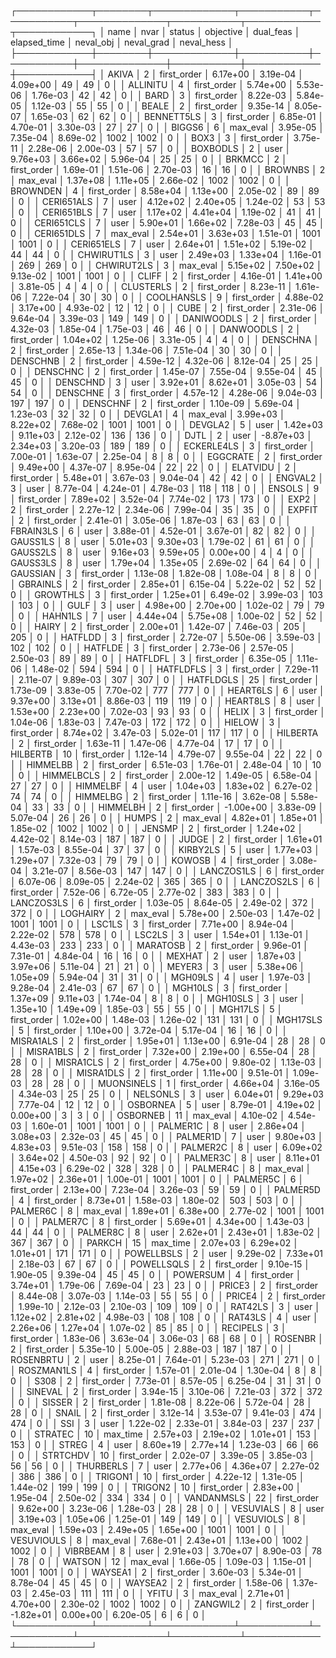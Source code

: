 ┌────────────┬────────┬─────────────┬───────────┬───────────┬──────────────┬───────────┬────────────┬────────────┐
│       name │   nvar │      status │ objective │ dual_feas │ elapsed_time │ neval_obj │ neval_grad │ neval_hess │
├────────────┼────────┼─────────────┼───────────┼───────────┼──────────────┼───────────┼────────────┼────────────┤
│      AKIVA │      2 │ first_order │  6.17e+00 │  3.19e-04 │     4.09e+00 │        49 │         49 │          0 │
│   ALLINITU │      4 │ first_order │  5.74e+00 │  5.53e-06 │     1.76e-03 │        42 │         42 │          0 │
│       BARD │      3 │ first_order │  8.22e-03 │  5.84e-05 │     1.12e-03 │        55 │         55 │          0 │
│      BEALE │      2 │ first_order │  9.35e-14 │  8.05e-07 │     1.65e-03 │        62 │         62 │          0 │
│ BENNETT5LS │      3 │ first_order │  6.85e-01 │  4.70e-01 │     3.30e-03 │        27 │         27 │          0 │
│     BIGGS6 │      6 │    max_eval │  3.95e-05 │  7.35e-04 │     8.69e-02 │      1002 │       1002 │          0 │
│       BOX3 │      3 │ first_order │  3.75e-11 │  2.28e-06 │     2.00e-03 │        57 │         57 │          0 │
│   BOXBODLS │      2 │        user │  9.76e+03 │  3.66e+02 │     5.96e-04 │        25 │         25 │          0 │
│     BRKMCC │      2 │ first_order │  1.69e-01 │  1.51e-06 │     2.70e-03 │        16 │         16 │          0 │
│    BROWNBS │      2 │    max_eval │  1.37e+08 │  1.11e+05 │     2.66e-02 │      1002 │       1002 │          0 │
│   BROWNDEN │      4 │ first_order │  8.58e+04 │  1.13e+00 │     2.05e-02 │        89 │         89 │          0 │
│ CERI651ALS │      7 │        user │  4.12e+02 │  2.40e+05 │     1.24e-02 │        53 │         53 │          0 │
│ CERI651BLS │      7 │        user │  1.17e+02 │  4.41e+04 │     1.19e-02 │        41 │         41 │          0 │
│ CERI651CLS │      7 │        user │  5.90e+01 │  1.66e+02 │     7.28e-03 │        45 │         45 │          0 │
│ CERI651DLS │      7 │    max_eval │  2.54e+01 │  3.63e+03 │     1.51e-01 │      1001 │       1001 │          0 │
│ CERI651ELS │      7 │        user │  2.64e+01 │  1.51e+02 │     5.19e-02 │        44 │         44 │          0 │
│ CHWIRUT1LS │      3 │        user │  2.49e+03 │  1.33e+04 │     1.16e-01 │       269 │        269 │          0 │
│ CHWIRUT2LS │      3 │    max_eval │  5.15e+02 │  7.50e+02 │     9.13e-02 │      1001 │       1001 │          0 │
│      CLIFF │      2 │ first_order │  4.16e-01 │  1.41e+00 │     3.81e-05 │         4 │          4 │          0 │
│  CLUSTERLS │      2 │ first_order │  8.23e-11 │  1.61e-06 │     7.22e-04 │        30 │         30 │          0 │
│ COOLHANSLS │      9 │ first_order │  4.88e-02 │  3.17e+00 │     4.93e-02 │        12 │         12 │          0 │
│       CUBE │      2 │ first_order │  2.31e-06 │  9.64e-04 │     3.39e-03 │       149 │        149 │          0 │
│ DANIWOODLS │      2 │ first_order │  4.32e-03 │  1.85e-04 │     1.75e-03 │        46 │         46 │          0 │
│  DANWOODLS │      2 │ first_order │  1.04e+02 │  1.25e-06 │     3.31e-05 │         4 │          4 │          0 │
│   DENSCHNA │      2 │ first_order │  2.65e-13 │  1.34e-06 │     7.51e-04 │        30 │         30 │          0 │
│   DENSCHNB │      2 │ first_order │  4.59e-12 │  4.32e-06 │     8.12e-04 │        25 │         25 │          0 │
│   DENSCHNC │      2 │ first_order │  1.45e-07 │  7.55e-04 │     9.55e-04 │        45 │         45 │          0 │
│   DENSCHND │      3 │        user │  3.92e+01 │  8.62e+01 │     3.05e-03 │        54 │         54 │          0 │
│   DENSCHNE │      3 │ first_order │  4.57e-12 │  4.28e-06 │     9.04e-03 │       197 │        197 │          0 │
│   DENSCHNF │      2 │ first_order │  1.10e-09 │  5.69e-04 │     1.23e-03 │        32 │         32 │          0 │
│    DEVGLA1 │      4 │    max_eval │  3.99e+03 │  8.22e+02 │     7.68e-02 │      1001 │       1001 │          0 │
│    DEVGLA2 │      5 │        user │  1.42e+03 │  9.11e+03 │     2.12e-02 │       136 │        136 │          0 │
│       DJTL │      2 │        user │ -8.87e+03 │  2.34e+03 │     3.20e-03 │       189 │        189 │          0 │
│ ECKERLE4LS │      3 │ first_order │  7.00e-01 │  1.63e-07 │     2.25e-04 │         8 │          8 │          0 │
│   EGGCRATE │      2 │ first_order │  9.49e+00 │  4.37e-07 │     8.95e-04 │        22 │         22 │          0 │
│   ELATVIDU │      2 │ first_order │  5.48e+01 │  3.67e-03 │     9.04e-04 │        42 │         42 │          0 │
│    ENGVAL2 │      3 │        user │  8.77e-04 │  4.24e-01 │     4.78e-03 │       118 │        118 │          0 │
│     ENSOLS │      9 │ first_order │  7.89e+02 │  3.52e-04 │     7.74e-02 │       173 │        173 │          0 │
│       EXP2 │      2 │ first_order │  2.27e-12 │  2.34e-06 │     7.99e-04 │        35 │         35 │          0 │
│     EXPFIT │      2 │ first_order │  2.41e-01 │  3.05e-06 │     1.87e-03 │        63 │         63 │          0 │
│  FBRAIN3LS │      6 │        user │  3.88e-01 │  4.52e-01 │     3.67e-01 │        82 │         82 │          0 │
│   GAUSS1LS │      8 │        user │  5.01e+03 │  9.30e+03 │     1.79e-02 │        61 │         61 │          0 │
│   GAUSS2LS │      8 │        user │  9.16e+03 │  9.59e+05 │     0.00e+00 │         4 │          4 │          0 │
│   GAUSS3LS │      8 │        user │  1.79e+04 │  1.35e+05 │     2.69e-02 │        64 │         64 │          0 │
│   GAUSSIAN │      3 │ first_order │  1.13e-08 │  1.82e-08 │     1.08e-04 │         8 │          8 │          0 │
│   GBRAINLS │      2 │ first_order │  2.85e+01 │  6.15e-04 │     5.22e-02 │        52 │         52 │          0 │
│   GROWTHLS │      3 │ first_order │  1.25e+01 │  6.49e-02 │     3.99e-03 │       103 │        103 │          0 │
│       GULF │      3 │        user │  4.98e+00 │  2.70e+00 │     1.02e-02 │        79 │         79 │          0 │
│    HAHN1LS │      7 │        user │  4.44e+04 │  5.75e+08 │     1.00e-02 │        52 │         52 │          0 │
│      HAIRY │      2 │ first_order │  2.00e+01 │  1.42e-07 │     7.46e-03 │       205 │        205 │          0 │
│    HATFLDD │      3 │ first_order │  2.72e-07 │  5.50e-06 │     3.59e-03 │       102 │        102 │          0 │
│    HATFLDE │      3 │ first_order │  2.73e-06 │  2.57e-05 │     2.50e-03 │        89 │         89 │          0 │
│   HATFLDFL │      3 │ first_order │  6.35e-05 │  1.11e-06 │     1.48e-02 │       594 │        594 │          0 │
│  HATFLDFLS │      3 │ first_order │  7.29e-11 │  2.11e-07 │     9.89e-03 │       307 │        307 │          0 │
│  HATFLDGLS │     25 │ first_order │  1.73e-09 │  3.83e-05 │     7.70e-02 │       777 │        777 │          0 │
│   HEART6LS │      6 │        user │  9.37e+00 │  3.13e+01 │     8.86e-03 │       119 │        119 │          0 │
│   HEART8LS │      8 │        user │  1.53e+00 │  2.23e+00 │     7.02e-03 │        93 │         93 │          0 │
│      HELIX │      3 │ first_order │  1.04e-06 │  1.83e-03 │     7.47e-03 │       172 │        172 │          0 │
│     HIELOW │      3 │ first_order │  8.74e+02 │  3.47e-03 │     5.02e-01 │       117 │        117 │          0 │
│   HILBERTA │      2 │ first_order │  1.63e-11 │  1.47e-06 │     4.77e-04 │        17 │         17 │          0 │
│   HILBERTB │     10 │ first_order │  1.12e-14 │  4.79e-07 │     9.55e-04 │        22 │         22 │          0 │
│   HIMMELBB │      2 │ first_order │  6.51e-03 │  1.76e-01 │     2.48e-04 │        10 │         10 │          0 │
│ HIMMELBCLS │      2 │ first_order │  2.00e-12 │  1.49e-05 │     6.58e-04 │        27 │         27 │          0 │
│   HIMMELBF │      4 │        user │  1.04e+03 │  1.83e+02 │     6.27e-02 │        74 │         74 │          0 │
│   HIMMELBG │      2 │ first_order │  1.11e-16 │  3.62e-08 │     5.58e-04 │        33 │         33 │          0 │
│   HIMMELBH │      2 │ first_order │ -1.00e+00 │  3.83e-09 │     5.07e-04 │        26 │         26 │          0 │
│      HUMPS │      2 │    max_eval │  4.82e+01 │  1.85e+01 │     1.85e-02 │      1002 │       1002 │          0 │
│     JENSMP │      2 │ first_order │  1.24e+02 │  4.42e-02 │     8.14e-03 │       187 │        187 │          0 │
│      JUDGE │      2 │ first_order │  1.61e+01 │  1.57e-03 │     8.55e-04 │        37 │         37 │          0 │
│   KIRBY2LS │      5 │        user │  1.77e+03 │  1.29e+07 │     7.32e-03 │        79 │         79 │          0 │
│     KOWOSB │      4 │ first_order │  3.08e-04 │  3.21e-07 │     8.56e-03 │       147 │        147 │          0 │
│ LANCZOS1LS │      6 │ first_order │  6.07e-06 │  8.09e-05 │     2.24e-02 │       365 │        365 │          0 │
│ LANCZOS2LS │      6 │ first_order │  7.52e-06 │  6.72e-05 │     2.77e-02 │       383 │        383 │          0 │
│ LANCZOS3LS │      6 │ first_order │  1.03e-05 │  8.64e-05 │     2.49e-02 │       372 │        372 │          0 │
│   LOGHAIRY │      2 │    max_eval │  5.78e+00 │  2.50e-03 │     1.47e-02 │      1001 │       1001 │          0 │
│     LSC1LS │      3 │ first_order │  7.71e+00 │  8.94e-04 │     2.22e-02 │       578 │        578 │          0 │
│     LSC2LS │      3 │        user │  1.54e+01 │  1.13e-01 │     4.43e-03 │       233 │        233 │          0 │
│   MARATOSB │      2 │ first_order │  9.96e-01 │  7.31e-01 │     4.84e-04 │        16 │         16 │          0 │
│     MEXHAT │      2 │        user │  1.87e+03 │  3.97e+06 │     5.11e-04 │        21 │         21 │          0 │
│     MEYER3 │      3 │        user │  5.38e+06 │  1.05e+09 │     5.94e-04 │        31 │         31 │          0 │
│    MGH09LS │      4 │        user │  1.97e-03 │  9.28e-04 │     2.41e-03 │        67 │         67 │          0 │
│    MGH10LS │      3 │ first_order │  1.37e+09 │  9.11e+03 │     1.74e-04 │         8 │          8 │          0 │
│   MGH10SLS │      3 │        user │  1.35e+10 │  1.49e+09 │     1.85e-03 │        55 │         55 │          0 │
│    MGH17LS │      5 │ first_order │  1.02e+00 │  1.48e-03 │     1.26e-02 │       131 │        131 │          0 │
│   MGH17SLS │      5 │ first_order │  1.10e+00 │  3.72e-04 │     5.17e-04 │        16 │         16 │          0 │
│  MISRA1ALS │      2 │ first_order │  1.95e+01 │  1.13e+00 │     6.91e-04 │        28 │         28 │          0 │
│  MISRA1BLS │      2 │ first_order │  7.32e+00 │  2.19e+00 │     6.55e-04 │        28 │         28 │          0 │
│  MISRA1CLS │      2 │ first_order │  4.75e+00 │  9.80e-02 │     1.13e-03 │        28 │         28 │          0 │
│  MISRA1DLS │      2 │ first_order │  1.11e+00 │  9.51e-01 │     1.09e-03 │        28 │         28 │          0 │
│ MUONSINELS │      1 │ first_order │  4.66e+04 │  3.16e-05 │     4.34e-03 │        25 │         25 │          0 │
│   NELSONLS │      3 │        user │  6.04e+01 │  9.29e+03 │     7.77e-04 │        12 │         12 │          0 │
│   OSBORNEA │      5 │        user │  8.79e-01 │  4.19e+02 │     0.00e+00 │         3 │          3 │          0 │
│   OSBORNEB │     11 │    max_eval │  4.10e-02 │  4.54e-03 │     1.60e-01 │      1001 │       1001 │          0 │
│   PALMER1C │      8 │        user │  2.86e+04 │  3.08e+03 │     2.32e-03 │        45 │         45 │          0 │
│   PALMER1D │      7 │        user │  9.80e+03 │  4.83e+03 │     9.51e-03 │       158 │        158 │          0 │
│   PALMER2C │      8 │        user │  6.09e+02 │  3.64e+02 │     4.50e-03 │        92 │         92 │          0 │
│   PALMER3C │      8 │        user │  8.11e+01 │  4.15e+03 │     6.29e-02 │       328 │        328 │          0 │
│   PALMER4C │      8 │    max_eval │  1.97e+02 │  2.36e+01 │     1.00e-01 │      1001 │       1001 │          0 │
│   PALMER5C │      6 │ first_order │  2.13e+00 │  7.23e-04 │     3.26e-03 │        59 │         59 │          0 │
│   PALMER5D │      4 │ first_order │  8.73e+01 │  1.58e-03 │     1.80e-02 │       503 │        503 │          0 │
│   PALMER6C │      8 │    max_eval │  1.89e+01 │  6.38e+00 │     2.77e-02 │      1001 │       1001 │          0 │
│   PALMER7C │      8 │ first_order │  5.69e+01 │  4.34e+00 │     1.43e-03 │        44 │         44 │          0 │
│   PALMER8C │      8 │        user │  2.62e+01 │  2.43e+01 │     1.83e-02 │       367 │        367 │          0 │
│     PARKCH │     15 │    max_time │  2.07e+03 │  6.29e+02 │     1.01e+01 │       171 │        171 │          0 │
│ POWELLBSLS │      2 │        user │  9.29e-02 │  7.33e+01 │     2.18e-03 │        67 │         67 │          0 │
│ POWELLSQLS │      2 │ first_order │  9.10e-15 │  1.90e-05 │     9.39e-04 │        45 │         45 │          0 │
│   POWERSUM │      4 │ first_order │  3.74e+01 │  1.79e-06 │     7.69e-04 │        23 │         23 │          0 │
│     PRICE3 │      2 │ first_order │  8.44e-08 │  3.07e-03 │     1.14e-03 │        55 │         55 │          0 │
│     PRICE4 │      2 │ first_order │  1.99e-10 │  2.12e-03 │     2.10e-03 │       109 │        109 │          0 │
│    RAT42LS │      3 │        user │  1.12e+02 │  2.81e+02 │     4.98e-03 │       108 │        108 │          0 │
│    RAT43LS │      4 │        user │  2.26e+06 │  1.27e+04 │     1.07e-02 │        85 │         85 │          0 │
│   RECIPELS │      3 │ first_order │  1.83e-06 │  3.63e-04 │     3.06e-03 │        68 │         68 │          0 │
│    ROSENBR │      2 │ first_order │  5.35e-10 │  5.00e-05 │     2.88e-03 │       187 │        187 │          0 │
│  ROSENBRTU │      2 │        user │  8.25e-01 │  7.64e-01 │     5.23e-03 │       271 │        271 │          0 │
│ ROSZMAN1LS │      4 │ first_order │  1.57e-01 │  2.01e-04 │     1.30e-04 │         8 │          8 │          0 │
│       S308 │      2 │ first_order │  7.73e-01 │  8.57e-05 │     6.25e-04 │        31 │         31 │          0 │
│    SINEVAL │      2 │ first_order │  3.94e-15 │  3.10e-06 │     7.21e-03 │       372 │        372 │          0 │
│     SISSER │      2 │ first_order │  1.81e-08 │  8.22e-06 │     5.72e-04 │        28 │         28 │          0 │
│      SNAIL │      2 │ first_order │  3.12e-14 │  3.53e-07 │     9.41e-03 │       474 │        474 │          0 │
│        SSI │      3 │        user │  1.22e-02 │  2.33e-01 │     3.84e-03 │       237 │        237 │          0 │
│    STRATEC │     10 │    max_time │  2.57e+03 │  2.19e+02 │     1.01e+01 │       153 │        153 │          0 │
│      STREG │      4 │        user │  8.60e+19 │  2.77e+14 │     1.23e-03 │        66 │         66 │          0 │
│   STRTCHDV │     10 │ first_order │  2.02e-07 │  3.39e-05 │     3.85e-03 │        56 │         56 │          0 │
│  THURBERLS │      7 │        user │  2.77e+06 │  4.36e+07 │     2.27e-02 │       386 │        386 │          0 │
│    TRIGON1 │     10 │ first_order │  4.22e-12 │  1.31e-05 │     1.44e-02 │       199 │        199 │          0 │
│    TRIGON2 │     10 │ first_order │  2.83e+00 │  1.95e-04 │     2.50e-02 │       334 │        334 │          0 │
│ VANDANMSLS │     22 │ first_order │  9.62e+00 │  3.23e-06 │     1.28e-03 │        28 │         28 │          0 │
│  VESUVIALS │      8 │        user │  3.19e+03 │  1.05e+06 │     1.25e-01 │       149 │        149 │          0 │
│  VESUVIOLS │      8 │    max_eval │  1.59e+03 │  2.49e+05 │     1.65e+00 │      1001 │       1001 │          0 │
│ VESUVIOULS │      8 │    max_eval │  7.68e-01 │  2.43e+01 │     1.13e+00 │      1002 │       1002 │          0 │
│   VIBRBEAM │      8 │        user │  2.91e+03 │  3.70e+07 │     8.90e-03 │        78 │         78 │          0 │
│     WATSON │     12 │    max_eval │  1.66e-05 │  1.09e-03 │     1.15e-01 │      1001 │       1001 │          0 │
│    WAYSEA1 │      2 │ first_order │  3.60e-03 │  5.34e-01 │     8.78e-04 │        45 │         45 │          0 │
│    WAYSEA2 │      2 │ first_order │  1.58e-06 │  1.37e-03 │     2.45e-03 │       111 │        111 │          0 │
│      YFITU │      3 │    max_eval │  2.71e+01 │  4.70e+00 │     2.30e-02 │      1002 │       1002 │          0 │
│   ZANGWIL2 │      2 │ first_order │ -1.82e+01 │  0.00e+00 │     6.20e-05 │         6 │          6 │          0 │
└────────────┴────────┴─────────────┴───────────┴───────────┴──────────────┴───────────┴────────────┴────────────┘
